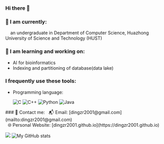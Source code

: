 ### Hi there 👋

<!--
**dingzr2001/dingzr2001** is a ✨ _special_ ✨ repository because its `README.md` (this file) appears on your GitHub profile.

Here are some ideas to get you started:

- 🔭 I’m currently working on ...
- 🌱 I’m currently learning ...
- 👯 I’m looking to collaborate on ...
- 🤔 I’m looking for help with ...
- 💬 Ask me about ...
- 📫 How to reach me: ...
- 😄 Pronouns: ...
- ⚡ Fun fact: ...
-->

### 👔 I am currently:
&nbsp;&nbsp;&nbsp;&nbsp;an undergraduate in Department of Computer Science, Huazhong University of Science and Technology (HUST)
### 📖 I am learning and working on:
- AI for bioinformatics
- Indexing and partitioning of database(data lake)
### I frequently use these tools:
- Programming language: <p>
  <img alt="C" src="https://img.shields.io/badge/-C-45b8d8?style=flat-square&logo=c&logoColor=white" />
  <img alt="C++" src="https://img.shields.io/badge/-C++-FFDC35?style=flat-square&logo=cplusplus&logoColor=white" />
  <img alt="Python" src="https://img.shields.io/badge/-Python-0072E3?style=flat-square&logo=python&logoColor=white" />
  <img alt="Java" src="https://img.shields.io/badge/-java-019858?style=flat-square&logo=java&logoColor=white" />
</p>
### 📧 Contact me: 
&nbsp;&nbsp;📬 Email: [dingzr2001@gmail.com](mailto:dingzr2001@gmail.com)<br/>
&nbsp;&nbsp;🌐 Personal Website: [dingzr2001.github.io](https://dingzr2001.github.io)

</a>
</p>

![](https://github-readme-stats.vercel.app/api/top-langs/?username=dingzr2001&theme=dark&layout=compact&hide=css,html)
![My GitHub stats](https://github-readme-stats.vercel.app/api?username=dingzr2001&show_icons=true&theme=radical)
